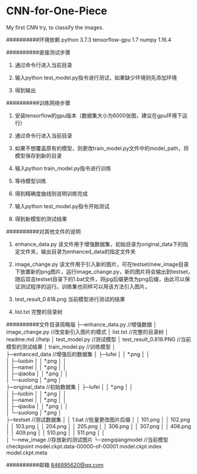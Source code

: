 # CNN-for-One-Piece
My first CNN try, to classify the images. 

##########环境依赖
python 3.7.3
tensorflow-gpu 1.7
numpy 1.16.4

##########直接测试步骤
1. 通过命令行进入当前目录

2. 输入python test_model.py指令进行测试，如果缺少环境则先添加环境

3. 得到输出

##########训练网络步骤
1. 安装tensorflow的gpu版本（数据集大小为6000张图，建议在gpu环境下运行）

2. 通过命令行进入当前目录

3. 如果不想覆盖原有的模型，则更改train_model.py文件中的model_path，将模型保存到新的目录

4. 输入python train_model.py指令进行训练

5. 等待模型训练

6. 得到精确度曲线则说明训练完成

7. 输入python test_model.py指令开始测试

8. 得到新模型的测试结果

##########对其他文件的说明
1. enhance_data.py
该文件用于增强数据集，初始目录为original_data下的指定文件夹，输出目录为enhanced_data的指定文件夹

2. image_change.py
该文件用于引入新的图片，可在testset/new_image目录下放置新的png图片，运行image_change.py，新的图片将会输出到testset，随后双击testset目录下的1.bat文件，将jpg后缀更改为png后缀，由此可以保证测试程序的运行。训练集也同样可以用该方法引入图片。

3. test_result_0.818.png
当前模型进行测试的结果

4. list.txt
完整的目录树

##########文件目录简略版
├─enhance_data.py            //增强数据
│  image_change.py            //改变新引入图片的模式
│  list.txt                   //完整的目录树
│  readme.md                  //help
│  test_model.py              //测试模型
│  test_result_0.818.PNG      //当前模型的测试结果
│  train_model.py             //训练模型
│  
├─enhanced_data               //增强后的数据集
│  ├─lufei
│  │      *.png
│  │      
│  ├─luobin
│  │      *.png
│  │      
│  ├─namei
│  │      *.png
│  │      
│  ├─qiaoba
│  │      *.png
│  │      
│  └─suolong
│          *.png
│          
├─original_data                //初始数据集
│  ├─lufei
│  │      *.png
│  │      
│  ├─luobin
│  │      *.png
│  │      
│  ├─namei
│  │      *.png
│  │      
│  ├─qiaoba
│  │      *.png
│  │      
│  └─suolong
│          *.png
│          
├─testset                       //测试数据集
│  │  1.bat                     //批量更改图片后缀
│  │  101.png
│  │  102.png
│  │  103.png
│  │  204.png
│  │  205.png
│  │  306.png
│  │  307.png
│  │  408.png
│  │  409.png
│  │  510.png
│  │  511.png
│  │  
│  └─new_image                   //存放新的测试图片
└─zengqiangmodel                 //当前模型
        checkpoint
        model.ckpt.data-00000-of-00001
        model.ckpt.index
        model.ckpt.meta




##########邮箱
846895620@qq.com
